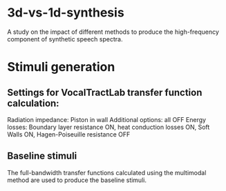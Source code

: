 # 3d-vs-1d-synthesis
A study on the impact of different methods to produce the high-frequency component of synthetic speech spectra.


# Stimuli generation
## Settings for VocalTractLab transfer function calculation:
Radiation impedance: Piston in wall
Additional options: all OFF
Energy losses: Boundary layer resistance ON, heat conduction losses ON, Soft Walls ON, Hagen-Poiseuille resistance OFF
## Baseline stimuli 
The full-bandwidth transfer functions calculated using the multimodal method are used to produce the baseline stimuli.


